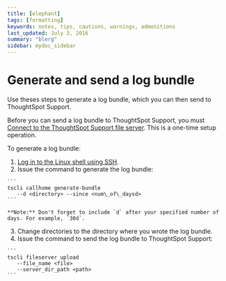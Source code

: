 ```yaml
---
title: [elephant]
tags: [formatting]
keywords: notes, tips, cautions, warnings, admonitions
last_updated: July 3, 2016
summary: "blerg"
sidebar: mydoc_sidebar
---
```

# Generate and send a log bundle

Use theses steps to generate a log bundle, which you can then send to ThoughtSpot Support.

Before you can send a log bundle to ThoughtSpot Support, you must [Connect to the ThoughtSpot Support file server](../setup/configure_secure_file_server_connection.html#). This is a one-time setup operation.

To generate a log bundle:

1.   [Log in to the Linux shell using SSH](../setup/login_console.html#). 
2.   Issue the command to generate the log bundle: 

    ```
    tscli callhome generate-bundle
       --d <directory> --since <num\_of\_daysd>
    ```

    **Note:** Don't forget to include `d` after your specified number of days. For example, `30d`.

3.   Change directories to the directory where you wrote the log bundle. 
4.   Issue the command to send the log bundle to ThoughtSpot Support: 

    ```
    tscli fileserver upload
       --file_name <file>
       --server_dir_path <path>
    ```


